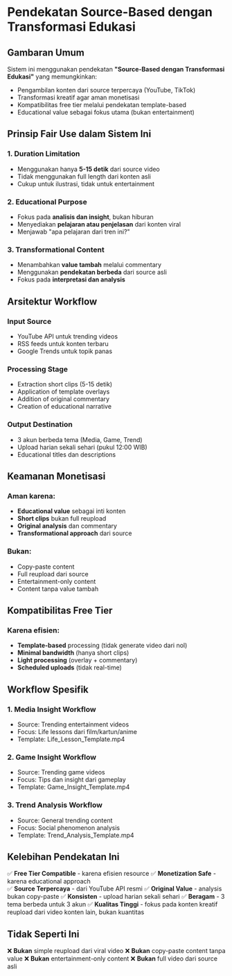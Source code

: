 # Pendekatan Source-Based dengan Transformasi Edukasi

## Gambaran Umum

Sistem ini menggunakan pendekatan **"Source-Based dengan Transformasi Edukasi"** yang memungkinkan:
- Pengambilan konten dari source terpercaya (YouTube, TikTok)
- Transformasi kreatif agar aman monetisasi
- Kompatibilitas free tier melalui pendekatan template-based
- Educational value sebagai fokus utama (bukan entertainment)

## Prinsip Fair Use dalam Sistem Ini

### 1. Duration Limitation
- Menggunakan hanya **5-15 detik** dari source video
- Tidak menggunakan full length dari konten asli
- Cukup untuk ilustrasi, tidak untuk entertainment

### 2. Educational Purpose
- Fokus pada **analisis dan insight**, bukan hiburan
- Menyediakan **pelajaran atau penjelasan** dari konten viral
- Menjawab "apa pelajaran dari tren ini?"

### 3. Transformational Content
- Menambahkan **value tambah** melalui commentary
- Menggunakan **pendekatan berbeda** dari source asli
- Fokus pada **interpretasi dan analysis**

## Arsitektur Workflow

### Input Source
- YouTube API untuk trending videos
- RSS feeds untuk konten terbaru
- Google Trends untuk topik panas

### Processing Stage
- Extraction short clips (5-15 detik)
- Application of template overlays
- Addition of original commentary
- Creation of educational narrative

### Output Destination
- 3 akun berbeda tema (Media, Game, Trend)
- Upload harian sekali sehari (pukul 12:00 WIB)
- Educational titles dan descriptions

## Keamanan Monetisasi

### Aman karena:
- **Educational value** sebagai inti konten
- **Short clips** bukan full reupload
- **Original analysis** dan commentary
- **Transformational approach** dari source

### Bukan:
- Copy-paste content
- Full reupload dari source
- Entertainment-only content
- Content tanpa value tambah

## Kompatibilitas Free Tier

### Karena efisien:
- **Template-based** processing (tidak generate video dari nol)
- **Minimal bandwidth** (hanya short clips)
- **Light processing** (overlay + commentary)
- **Scheduled uploads** (tidak real-time)

## Workflow Spesifik

### 1. Media Insight Workflow
- Source: Trending entertainment videos
- Focus: Life lessons dari film/kartun/anime
- Template: Life_Lesson_Template.mp4

### 2. Game Insight Workflow  
- Source: Trending game videos
- Focus: Tips dan insight dari gameplay
- Template: Game_Insight_Template.mp4

### 3. Trend Analysis Workflow
- Source: General trending content
- Focus: Social phenomenon analysis
- Template: Trend_Analysis_Template.mp4

## Kelebihan Pendekatan Ini

✅ **Free Tier Compatible** - karena efisien resource
✅ **Monetization Safe** - karena educational approach  
✅ **Source Terpercaya** - dari YouTube API resmi
✅ **Original Value** - analysis bukan copy-paste
✅ **Konsisten** - upload harian sekali sehari
✅ **Beragam** - 3 tema berbeda untuk 3 akun
✅ **Kualitas Tinggi** - fokus pada konten kreatif reupload dari video konten lain, bukan kuantitas

## Tidak Seperti Ini

❌ **Bukan** simple reupload dari viral video
❌ **Bukan** copy-paste content tanpa value
❌ **Bukan** entertainment-only content
❌ **Bukan** full video dari source asli